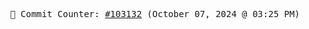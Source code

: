<p align="center">
    <samp>
        📮 Commit Counter: <a href="https://github.com/Javascript-void0/Javascript-void0/commits/main">#103132</a> (October 07, 2024 @ 03:25 PM)
    </samp>
</p>